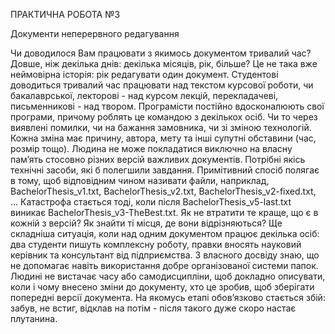 ПРАКТИЧНА РОБОТА №3

Документи неперервного редагування

Чи доводилося Вам працювати з якимось документом тривалий час? Довше, ніж декілька днів: декілька місяців, рік, більше? Це не така вже неймовірна історія: рік редагувати один документ. Студентові доводиться тривалий час працювати над текстом курсової роботи, чи бакалаврської, лекторові - над курсом лекцій, перекладачеві, письменникові - над твором. Програмісти постійно вдосконалюють свої програми, причому роблять це командою з декількох осіб. Чи то через виявлені помилки, чи на бажання замовника, чи зі зміною технологій. Кожна зміна має причину, автора, мету та інші супутні обставини (час, розмір тощо). Людина не може покладатися виключно на власну пам’ять стосовно різних версій важливих документів. Потрібні якісь технічні засоби, які б полегшили завдання.
Примітивний спосіб полягає в тому, щоб відповідним чином називати файли, наприклад, BachelorThesis_v1.txt, BachelorThesis_v2.txt, BachelorThesis_v2-fixed.txt, … Катастрофа стається тоді, коли після BachelorThesis_v5-last.txt виникає BachelorThesis_v3-TheBest.txt. Як не втратити те краще, що є в кожній з версій? Як знайти ті місця, де вони відрізняються? Ще складніша ситуація, коли над одним документом працює декілька осіб: два студенти пишуть комплексну роботу, правки вносять науковий керівник та консультант від підприємства.
З власного досвіду знаю, що не допомагає навіть використання добре організованої системи папок. Людині не вистачає часу або самодисципліни, щоб докладно описувати, коли і чому внесено зміни до документу, хто це зробив, щоб зберігати попередні версії документа. На якомусь етапі обов’язково стається збій: забув, не встиг, відклав на потім - після такого дуже скоро настає плутанина.
